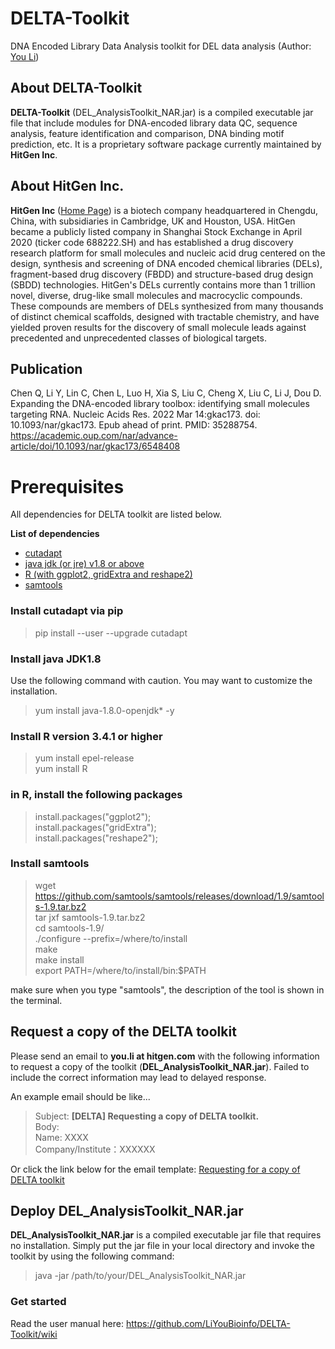 # DELTA-Toolkit
DNA Encoded Library Data Analysis toolkit for DEL data analysis (Author: [You Li](https://www.linkedin.com/in/you-li-83a530aa/))

## About DELTA-Toolkit
**DELTA-Toolkit** (DEL_AnalysisToolkit_NAR.jar) is a compiled executable jar file that include modules for DNA-encoded library data QC, sequence analysis, feature identification and comparison, DNA binding motif prediction, etc. It is a proprietary software package currently maintained by **HitGen Inc**. 

## About HitGen Inc.
**HitGen Inc** ([Home Page](https://www.hitgen.com/en/)) is a biotech company headquartered in Chengdu, China, with subsidiaries in Cambridge, UK and Houston, USA. HitGen became a publicly listed company in Shanghai Stock Exchange in April 2020 (ticker code 688222.SH) and  has established a drug discovery research platform for small molecules and nucleic acid drug centered on the design, synthesis and screening of DNA encoded chemical libraries (DELs), fragment-based drug discovery (FBDD) and structure-based drug design (SBDD) technologies. HitGen's DELs currently contains more than 1 trillion novel, diverse, drug-like small molecules and macrocyclic compounds. These compounds are members of DELs synthesized from many thousands of distinct chemical scaffolds, designed with tractable chemistry, and have yielded proven results for the discovery of small molecule leads against precedented and unprecedented classes of biological targets. 

## Publication 
Chen Q, Li Y, Lin C, Chen L, Luo H, Xia S, Liu C, Cheng X, Liu C, Li J, Dou D. Expanding the DNA-encoded library toolbox: identifying small molecules targeting RNA. Nucleic Acids Res. 2022 Mar 14:gkac173. doi: 10.1093/nar/gkac173. Epub ahead of print. PMID: 35288754. \
https://academic.oup.com/nar/advance-article/doi/10.1093/nar/gkac173/6548408

# Prerequisites
All dependencies for DELTA toolkit are listed below.

**List of dependencies**
* [cutadapt](https://cutadapt.readthedocs.io/en/stable/)
* [java jdk (or jre) v1.8 or above](https://www.oracle.com/java/technologies/downloads/)
* [R (with ggplot2, gridExtra and reshape2)](https://www.r-project.org/)
* [samtools](http://www.htslib.org/)

### Install cutadapt via pip
> pip install --user --upgrade cutadapt

### Install java JDK1.8 
Use the following command with caution. You may want to customize the installation.
> yum install java-1.8.0-openjdk* -y

### Install R version 3.4.1 or higher
> yum install epel-release \
> yum install R

### in R, install the following packages
>	install.packages("ggplot2"); \
>	install.packages("gridExtra"); \
>	install.packages("reshape2");

### Install samtools
> wget https://github.com/samtools/samtools/releases/download/1.9/samtools-1.9.tar.bz2 \
> tar jxf samtools-1.9.tar.bz2 \
> cd samtools-1.9/ \
> ./configure --prefix=/where/to/install \
> make \
> make install \
> export PATH=/where/to/install/bin:$PATH

make sure when you type "samtools", the description of the tool is shown in the terminal.

## Request a copy of the DELTA toolkit
Please send an email to **you.li at hitgen.com** with the following information to request a copy of the toolkit (**DEL_AnalysisToolkit_NAR.jar**). Failed to include the correct information may lead to delayed response.

An example email should be like...

> Subject: **[DELTA] Requesting a copy of DELTA toolkit.** \
> Body: \
> Name: XXXX \
> Company/Institute：XXXXXX 

Or click the link below for the email template: 
<a href="mailto:you.li@hitgen.com?subject=[DELTA]%20Requesting%20a%20copy%20of%20DELTA%20toolkit.&body=Name:%0d%0aCompany/Institute">Requesting for a copy of DELTA toolkit</a>

## Deploy DEL_AnalysisToolkit_NAR.jar
**DEL_AnalysisToolkit_NAR.jar** is a compiled executable jar file that requires no installation. Simply put the jar file in your local directory and invoke the toolkit by using the following command:
> java -jar /path/to/your/DEL_AnalysisToolkit_NAR.jar

### Get started
Read the user manual here: https://github.com/LiYouBioinfo/DELTA-Toolkit/wiki
